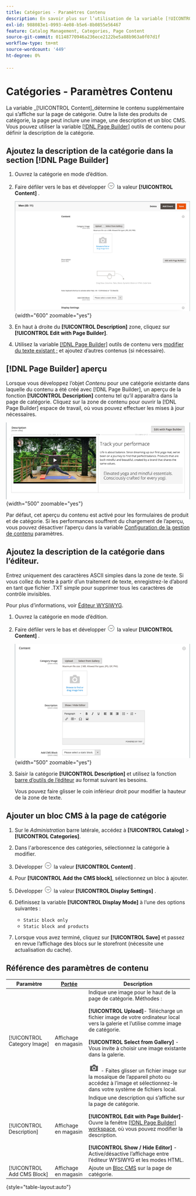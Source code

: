 ```yaml
---
title: Catégories - Paramètres Contenu
description: En savoir plus sur l’utilisation de la variable [!UICONTROL Content] pour définir tout contenu supplémentaire qui s’affiche sur la page de catégorie.
exl-id: 988083e1-0993-4e08-b5e6-8b0855e56467
feature: Catalog Management, Categories, Page Content
source-git-commit: 01148770946a236ece2122be5a88b963a0f07d1f
workflow-type: tm+mt
source-wordcount: '449'
ht-degree: 0%

---
```


# Catégories - Paramètres Contenu

La variable _[!UICONTROL Content]_détermine le contenu supplémentaire qui s’affiche sur la page de catégorie. Outre la liste des produits de catégorie, la page peut inclure une image, une description et un bloc CMS. Vous pouvez utiliser la variable [[!DNL Page Builder]](../page-builder/introduction.md) outils de contenu pour définir la description de la catégorie.

## Ajoutez la description de la catégorie dans la section [!DNL Page Builder]

1. Ouvrez la catégorie en mode d’édition.

1. Faire défiler vers le bas et développer ![Sélecteur d’extension](../assets/icon-display-expand.png) la valeur **[!UICONTROL Content]** .

   ![Contenu de catégorie](./assets/category-content.png){width="600" zoomable="yes"}

1. En haut à droite du **[!UICONTROL Description]** zone, cliquez sur **[!UICONTROL Edit with Page Builder]**.

1. Utilisez la variable [[!DNL Page Builder]](../page-builder/introduction.md) outils de contenu vers [modifier du texte existant ;](../page-builder/text.md) et ajoutez d’autres contenus (si nécessaire).

## [!DNL Page Builder] aperçu

Lorsque vous développez l’objet _Contenu_ pour une catégorie existante dans laquelle du contenu a été créé avec [!DNL Page Builder], un aperçu de la fonction **[!UICONTROL Description]** contenu tel qu’il apparaîtra dans la page de catégorie. Cliquez sur la zone de contenu pour ouvrir la [!DNL Page Builder] espace de travail, où vous pouvez effectuer les mises à jour nécessaires.

![Aperçu de la description](../page-builder/assets/pb-product-category-content-preview.png){width="500" zoomable="yes"}

Par défaut, cet aperçu du contenu est activé pour les formulaires de produit et de catégorie. Si les performances souffrent du chargement de l’aperçu, vous pouvez désactiver l’aperçu dans la variable [Configuration de la gestion de contenu](../configuration-reference/general/content-management.md#advanced-content-tools) paramètres.

## Ajoutez la description de la catégorie dans l’éditeur.

Entrez uniquement des caractères ASCII simples dans la zone de texte. Si vous collez du texte à partir d’un traitement de texte, enregistrez-le d’abord en tant que fichier .TXT simple pour supprimer tous les caractères de contrôle invisibles.

Pour plus d’informations, voir [Éditeur WYSIWYG](../content-design/editor.md).

1. Ouvrez la catégorie en mode d’édition.

1. Faire défiler vers le bas et développer ![Sélecteur d’extension](../assets/icon-display-expand.png) la valeur **[!UICONTROL Content]** .

   ![Contenu de catégorie](./assets/category-content-ce.png){width="500" zoomable="yes"}

1. Saisir la catégorie **[!UICONTROL Description]** et utilisez la fonction [barre d’outils de l’éditeur](../content-design/editor.md) au format suivant les besoins.

   Vous pouvez faire glisser le coin inférieur droit pour modifier la hauteur de la zone de texte.

## Ajouter un bloc CMS à la page de catégorie

1. Sur le _Administration_ barre latérale, accédez à **[!UICONTROL Catalog]** > **[!UICONTROL Categories]**.

1. Dans l&#39;arborescence des catégories, sélectionnez la catégorie à modifier.

1. Développer ![Sélecteur d’extension](../assets/icon-display-expand.png) la valeur **[!UICONTROL Content]** .

1. Pour **[!UICONTROL Add the CMS block]**, sélectionnez un bloc à ajouter.

1. Développer ![Sélecteur d’extension](../assets/icon-display-expand.png) la valeur **[!UICONTROL Display Settings]** .

1. Définissez la variable **[!UICONTROL Display Mode]** à l’une des options suivantes :

   - `Static block only`
   - `Static block and products`

1. Lorsque vous avez terminé, cliquez sur **[!UICONTROL Save]** et passez en revue l’affichage des blocs sur le storefront (nécessite une actualisation du cache).

## Référence des paramètres de contenu

| Paramètre | [Portée](../getting-started/websites-stores-views.md#scope-settings) | Description |
|--- |--- |--- |
| [!UICONTROL Category Image] | Affichage en magasin | Indique une image pour le haut de la page de catégorie. Méthodes : <br/><br/>**[!UICONTROL Upload]**- Télécharge un fichier image de votre ordinateur local vers la galerie et l’utilise comme image de catégorie.<br/><br/>**[!UICONTROL Select from Gallery]** - Vous invite à choisir une image existante dans la galerie. <br/><br/>![Icône de caméra du générateur de pages](../assets/icon-camera.png) - Faites glisser un fichier image sur la mosaïque de l’appareil photo ou accédez à l’image et sélectionnez-le dans votre système de fichiers local. |
| [!UICONTROL Description] | Affichage en magasin | Indique une description qui s’affiche sur la page de catégorie. <br/><br/>**[!UICONTROL Edit with Page Builder]**- Ouvre la fenêtre [[!DNL Page Builder] workspace](../page-builder/workspace.md), où vous pouvez modifier la description.<br/><br/>**[!UICONTROL Show / Hide Editor]** - Active/désactive l’affichage entre l’éditeur WYSIWYG et les modes HTML. |
| [!UICONTROL Add CMS Block] | Affichage en magasin | Ajoute un [Bloc CMS](../content-design/blocks.md) sur la page de catégorie. |

{style="table-layout:auto"}

